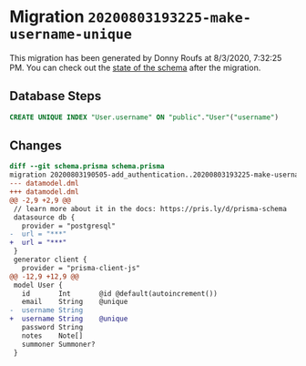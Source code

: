 # Migration `20200803193225-make-username-unique`

This migration has been generated by Donny Roufs at 8/3/2020, 7:32:25 PM.
You can check out the [state of the schema](./schema.prisma) after the migration.

## Database Steps

```sql
CREATE UNIQUE INDEX "User.username" ON "public"."User"("username")
```

## Changes

```diff
diff --git schema.prisma schema.prisma
migration 20200803190505-add_authentication..20200803193225-make-username-unique
--- datamodel.dml
+++ datamodel.dml
@@ -2,9 +2,9 @@
 // learn more about it in the docs: https://pris.ly/d/prisma-schema
 datasource db {
   provider = "postgresql"
-  url = "***"
+  url = "***"
 }
 generator client {
   provider = "prisma-client-js"
@@ -12,9 +12,9 @@
 model User {
   id       Int       @id @default(autoincrement())
   email    String    @unique
-  username String
+  username String    @unique
   password String
   notes    Note[]
   summoner Summoner?
 }
```


